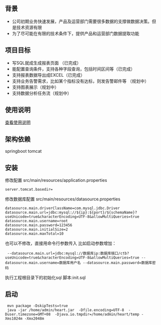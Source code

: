 ## 背景
 - 公司初期业务快速发展，产品及运营部门需要很多数据的支撑做数据决策。但是技术资源有限
 - 为了尽可能在有限的技术条件下，提供产品和运营部门数据提取功能
 
## 项目目标
 - 写SQL就成生成报表页面 （已完成）
 - 能配置查询条件，支持各种字段查询，包括时间区间等（已完成）
 - 支持报表数据导出成EXCEL（已完成）
 - 支持业务告警需求，比如某个指标没有达标，则发告警邮件等 （规划中）
 - 支持图表展示（规划中）
 - 支持数据分析任务流（规划中）

## 使用说明

[查看使用说明](doc/useage.md)


## 架构依赖
springboot
tomcat

## 安装
修改配置
src/main/resources/application.properties
```
server.tomcat.basedir=
```

修改数据库配置
src/main/resources/datasource.properties
```
datasource.main.driverClassName=com.mysql.jdbc.Driver
datasource.main.url=jdbc:mysql://${ip}:${port}/${schemaName}?useUnicode=true&characterEncoding=UTF-8&allowMultiQueries=true
datasource.main.username=root
datasource.main.password=123456
datasource.main.initialSize=2
datasource.main.maxTotal=10
```
也可以不修改，直接用命令行参数传入
比如启动参数增加：
```
 --datasource.main.url=jdbc:mysql://数据库ip:数据库端口/ctb?useUnicode=true&characterEncoding=UTF-8&allowMultiQueries=true --datasource.main.username=数据库用户名 --datasource.main.password=数据库密码
```

执行工程根目录下的初始化sql 脚本:init.sql

## 启动
```
 mvn package -DskipTests=true
 java -jar /home/admin/heart.jar  -Dfile.encoding=UTF-8  -Duser.timezone=GMT+08  -Djava.io.tmpdir=/home/admin/heart/temp -Xms1024m -Xmx2048m
 ```
